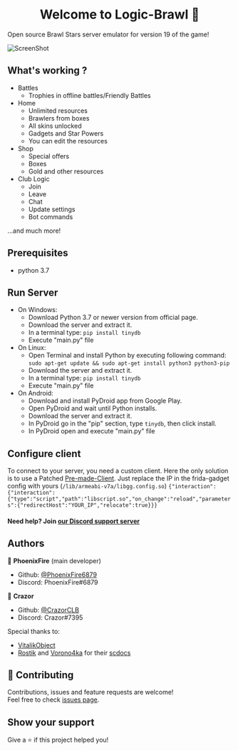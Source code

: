 <h1 align="center">Welcome to Logic-Brawl 👋</h1>

Open source Brawl Stars server emulator for version 19 of the game!


![ScreenShot](https://cdn.discordapp.com/attachments/1193175114703962134/1204731323298877450/Screenshot_20240207_071156.jpg?ex=65d5cc7a&is=65c3577a&hm=fd3aa92ea4d7ef0bf0e51cdc3a5df038db2aaf2d21a06bfa3fdd2538a3fcb67b&) 


## What's working ?
- Battles
  - Trophies in offline battles/Friendly Battles
- Home
  - Unlimited resources
  - Brawlers from boxes  
  - All skins unlocked
  - Gadgets and Star Powers
  - You can edit the resources
- Shop
  - Special offers
  - Boxes
  - Gold and other resources 
- Club Logic
  - Join
  - Leave
  - Chat
  - Update settings
  - Bot commands

...and much more!


## Prerequisites

- python 3.7




## Run Server
- On Windows:
    - Download Python 3.7 or newer version from official page.
    - Download the server and extract it.
    - In a terminal type: ```pip install tinydb```
    - Execute "main.py" file
- On Linux:
    - Open Terminal and install Python by executing following command:
    ```sudo apt-get update && sudo apt-get install python3 python3-pip```
    - Download the server and extract it.
    - In a terminal type: ```pip install tinydb```
    - Execute "main.py" file
- On Android:
    - Download and install PyDroid app from Google Play.
    - Open PyDroid and wait until Python installs.
    - Download the server and extract it.
    - In PyDroid go in the "pip" section, type ```tinydb```, then click install.
    - In PyDroid open and execute "main.py" file


## Configure client
To connect to your server, you need a custom client. Here the only solution is to use a Patched [Pre-made-Client](https://mega.nz/file/IYVizRrK#fW2wVBtukWV9wlZHQhrdR1GbDworP2ay1wCLYq5VFbg). Just replace the IP in the frida-gadget config with yours (```/lib/armeabi-v7a/libgg.config.so```) ```{"interaction":{"interaction":{"type":"script","path":"libscript.so","on_change":"reload","parameters":{"redirectHost":"YOUR_IP","relocate":true}}}```







#### Need help? Join [our Discord support server](https://discord.gg/2t4QXyuSKW)




## Authors

👤 **PhoenixFire** (main developer)

* Github: [@PhoenixFire6879](https://github.com/PhoenixFire6879)
* Discord: PhoenixFire#6879

👤 **Crazor**

* Github: [@CrazorCLB](https://github.com/CrazorCLB)
* Discord: Crazor#7395

Special thanks to:
- [VitalikObject](https://github.com/VitalikObject)
- [Rostik](https://github.com/RostikDevv) and [Vorono4ka](https://github.com/Vorono4ka) for their [scdocs](https://github.com/RostikDevv/scdocs)


## 🤝 Contributing

Contributions, issues and feature requests are welcome!<br />Feel free to check [issues page](https://github.com/PhoenixFire6879/Classic-Brawl/issues).

## Show your support

Give a ⭐️ if this project helped you!
